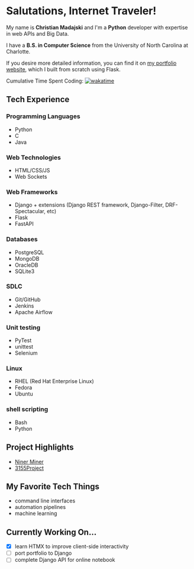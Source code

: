 # Salutations, Internet Traveler!

My name is **Christian Madajski** and I'm a **Python** developer with expertise in web APIs and Big Data.

I have a **B.S. in Computer Science** from the University of North Carolina at Charlotte.

If you desire more detailed information, you can find it on [my portfolio website](https://cmadajski.herokuapp.com/), which I built from scratch using Flask.

Cumulative Time Spent Coding: [![wakatime](https://wakatime.com/badge/user/510092ca-a9b8-48f5-bf50-9b05005ef525.svg)](https://wakatime.com/@510092ca-a9b8-48f5-bf50-9b05005ef525)

## Tech Experience
### Programming Languages
- Python
- C
- Java
### Web Technologies
- HTML/CSS/JS
- Web Sockets
### Web Frameworks
- Django + extensions (Django REST framework, Django-Filter, DRF-Spectacular, etc)
- Flask
- FastAPI
### Databases
- PostgreSQL
- MongoDB
- OracleDB
- SQLite3
### SDLC
- Git/GitHub
- Jenkins
- Apache Airflow
### Unit testing
- PyTest
- unittest
- Selenium
### Linux
- RHEL (Red Hat Enterprise Linux)
- Fedora
- Ubuntu
### shell scripting
- Bash
- Python

## Project Highlights
- [Niner Miner](https://github.com/cmadajski/niner_miner)
- [3155Project](https://github.com/cmadajski/3155Project)
 
## My Favorite Tech Things
- command line interfaces
- automation pipelines
- machine learning

## Currently Working On...
- [x] learn HTMX to improve client-side interactivity
- [ ] port portfolio to Django
- [ ] complete Django API for online notebook

